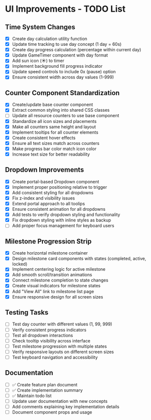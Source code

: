# UI Improvements - TODO List

## Time System Changes

- [x] Create day calculation utility function
- [x] Update time tracking to use day concept (1 day = 60s)
- [x] Create day progress calculation (percentage within current day)
- [x] Update GameTimer component with day format
- [x] Add sun icon (☀︎) to timer
- [x] Implement background fill progress indicator
- [x] Update speed controls to include 0x (pause) option
- [x] Ensure consistent width across day values (1-999)

## Counter Component Standardization

- [x] Create/update base counter component
- [x] Extract common styling into shared CSS classes
- [ ] Update all resource counters to use base component
- [x] Standardize all icon sizes and placements
- [x] Make all counters same height and layout
- [x] Implement tooltips for all counter elements
- [x] Create consistent hover effects
- [x] Ensure all text sizes match across counters
- [x] Make progress bar color match icon color
- [x] Increase text size for better readability

## Dropdown Improvements

- [x] Create portal-based Dropdown component
- [x] Implement proper positioning relative to trigger
- [x] Add consistent styling for all dropdowns
- [x] Fix z-index and visibility issues
- [x] Extend portal approach to all toolips
- [x] Ensure consistent animation for all dropdowns
- [x] Add tests to verify dropdown styling and functionality
- [x] Fix dropdown styling with inline styles as backup
- [ ] Add proper focus management for keyboard users

## Milestone Progression Strip

- [x] Create horizontal milestone container
- [x] Design milestone card components with states (completed, active, locked)
- [x] Implement centering logic for active milestone
- [x] Add smooth scroll/transition animations
- [x] Connect milestone completion to state changes
- [x] Create visual indicators for milestone states
- [x] Add "View All" link to milestone list page
- [x] Ensure responsive design for all screen sizes

## Testing Tasks

- [ ] Test day counter with different values (1, 99, 999)
- [ ] Verify consistent progress indicators
- [ ] Test all dropdown interactions
- [ ] Check tooltip visibility across interface
- [ ] Test milestone progression with multiple states
- [ ] Verify responsive layouts on different screen sizes
- [ ] Test keyboard navigation and accessibility

## Documentation

- [ ] ✅ Create feature plan document
- [ ] ✅ Create implementation summary
- [ ] ✅ Maintain todo list
- [ ] Update user documentation with new concepts
- [ ] Add comments explaining key implementation details
- [ ] Document component props and usage